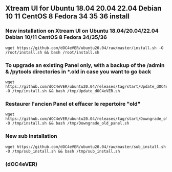 ## Xtream UI for Ubuntu 18.04 20.04 22.04 Debian 10 11 CentOS 8 Fedora 34 35 36 install











### New installation on Xtream UI on Ubuntu 18.04/20.04/22.04 Debian 10/11 CentOS 8 Fedora 34/35/36

    wget https://github.com/dOC4eVER/ubuntu20.04/raw/master/install.sh -O /root/install.sh && bash /root/install.sh












### To upgrade an existing Panel only, with a backup of the /admin & /pytools directories in *.old in case you want to go back 
 
    wget https://github.com/dOC4eVER/ubuntu20.04/releases/tag/start/Update_dOC4eVER.sh -O /tmp/install.sh && bash /tmp/Update_dOC4eVER.sh













### Restaurer l'ancien Panel et effacer le repertoire "old"

    wget https://github.com/dOC4eVER/ubuntu20.04/releases/tag/start/Downgrade_old_panel.sh -O /tmp/install.sh && bash /tmp/Downgrade_old_panel.sh
  











  
### New sub installation

    wget https://github.com/dOC4eVER/ubuntu20.04/raw/master/sub_install.sh -O /tmp/sub_install.sh && bash /tmp/sub_install.sh




### (dOC4eVER)
